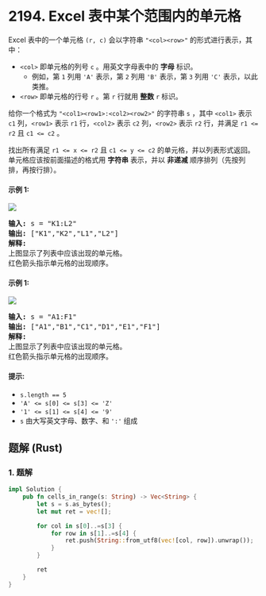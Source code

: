 # 2194. Excel 表中某个范围内的单元格
Excel 表中的一个单元格 `(r, c)` 会以字符串 `"<col><row>"` 的形式进行表示，其中：
* `<col>` 即单元格的列号 `c` 。用英文字母表中的 **字母** 标识。
    * 例如，第 `1` 列用 `'A'` 表示，第 `2` 列用 `'B'` 表示，第 `3` 列用 `'C'` 表示，以此类推。
* `<row>` 即单元格的行号 `r` 。第 `r` 行就用 **整数** `r` 标识。

给你一个格式为 `"<col1><row1>:<col2><row2>"` 的字符串 `s` ，其中 `<col1>` 表示 `c1` 列，`<row1>` 表示 `r1` 行，`<col2>` 表示 `c2` 列，`<row2>` 表示 `r2` 行，并满足 `r1 <= r2` 且 `c1 <= c2` 。

找出所有满足 `r1 <= x <= r2` 且 `c1 <= y <= c2` 的单元格，并以列表形式返回。单元格应该按前面描述的格式用 **字符串** 表示，并以 **非递减** 顺序排列（先按列排，再按行排）。

#### 示例 1:
![](https://assets.leetcode.com/uploads/2022/02/08/ex1drawio.png)
<pre>
<strong>输入:</strong> s = "K1:L2"
<strong>输出:</strong> ["K1","K2","L1","L2"]
<strong>解释:</strong>
上图显示了列表中应该出现的单元格。
红色箭头指示单元格的出现顺序。
</pre>

#### 示例 1:
![](https://assets.leetcode.com/uploads/2022/02/09/exam2drawio.png)
<pre>
<strong>输入:</strong> s = "A1:F1"
<strong>输出:</strong> ["A1","B1","C1","D1","E1","F1"]
<strong>解释:</strong>
上图显示了列表中应该出现的单元格。
红色箭头指示单元格的出现顺序。
</pre>

#### 提示:
* `s.length == 5`
* `'A' <= s[0] <= s[3] <= 'Z'`
* `'1' <= s[1] <= s[4] <= '9'`
* `s` 由大写英文字母、数字、和 `':'` 组成

## 题解 (Rust)

### 1. 题解
```Rust
impl Solution {
    pub fn cells_in_range(s: String) -> Vec<String> {
        let s = s.as_bytes();
        let mut ret = vec![];

        for col in s[0]..=s[3] {
            for row in s[1]..=s[4] {
                ret.push(String::from_utf8(vec![col, row]).unwrap());
            }
        }

        ret
    }
}
```
